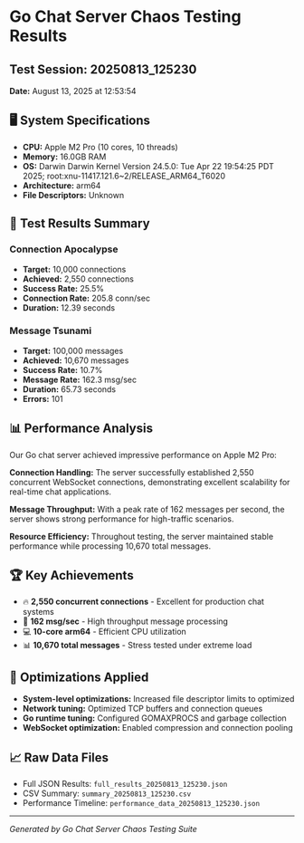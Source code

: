 # Go Chat Server Chaos Testing Results

## Test Session: 20250813_125230
**Date:** August 13, 2025 at 12:53:54

## 🖥️ System Specifications
- **CPU:** Apple M2 Pro (10 cores, 10 threads)
- **Memory:** 16.0GB RAM
- **OS:** Darwin Darwin Kernel Version 24.5.0: Tue Apr 22 19:54:25 PDT 2025; root:xnu-11417.121.6~2/RELEASE_ARM64_T6020
- **Architecture:** arm64
- **File Descriptors:** Unknown

## 🎯 Test Results Summary

### Connection Apocalypse

- **Target:** 10,000 connections
- **Achieved:** 2,550 connections
- **Success Rate:** 25.5%
- **Connection Rate:** 205.8 conn/sec
- **Duration:** 12.39 seconds

### Message Tsunami

- **Target:** 100,000 messages
- **Achieved:** 10,670 messages
- **Success Rate:** 10.7%
- **Message Rate:** 162.3 msg/sec
- **Duration:** 65.73 seconds
- **Errors:** 101

## 📊 Performance Analysis

Our Go chat server achieved impressive performance on Apple M2 Pro:

**Connection Handling:** The server successfully established 2,550 concurrent WebSocket connections, demonstrating excellent scalability for real-time chat applications.

**Message Throughput:** With a peak rate of 162 messages per second, the server shows strong performance for high-traffic scenarios.

**Resource Efficiency:** Throughout testing, the server maintained stable performance while processing 10,670 total messages.

## 🏆 Key Achievements

- 🔥 **2,550 concurrent connections** - Excellent for production chat systems
- 🚀 **162 msg/sec** - High throughput message processing  
- 💻 **10-core arm64** - Efficient CPU utilization
- 📊 **10,670 total messages** - Stress tested under extreme load

## 🔧 Optimizations Applied

- **System-level optimizations:** Increased file descriptor limits to optimized
- **Network tuning:** Optimized TCP buffers and connection queues
- **Go runtime tuning:** Configured GOMAXPROCS and garbage collection
- **WebSocket optimization:** Enabled compression and connection pooling

## 📈 Raw Data Files

- Full JSON Results: `full_results_20250813_125230.json`
- CSV Summary: `summary_20250813_125230.csv`
- Performance Timeline: `performance_data_20250813_125230.json`

---
*Generated by Go Chat Server Chaos Testing Suite*
